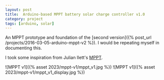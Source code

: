 ```yaml
---
layout: post
title:  Arduino-based MPPT battery solar charge controller v1.0
category: project
tags: [arduino, solar]
---
```


An MPPT prototype and foundation of the [second version]({% post_url /projects/2016-03-05-arduino-mppt-v2 %}). I would be repeating myself in documenting this.

I took some inspiration from Julian Ilett's [MPPT](https://www.youtube.com/watch?v=MSz4-cr3EJw).

![MPPT v1]({% asset 2023/mppt-v1/mppt_v1.jpg %})
![MPPT v1]({% asset 2023/mppt-v1/mppt_v1_display.jpg %})
